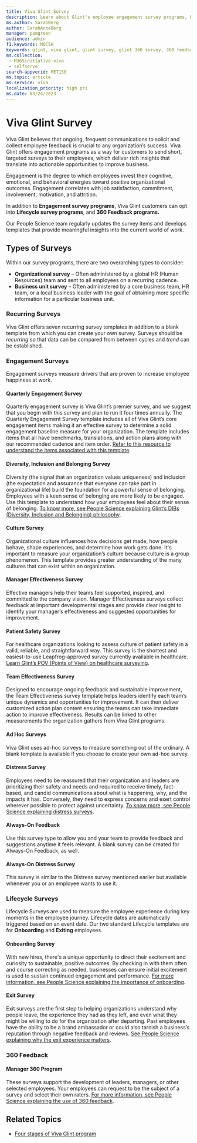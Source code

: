 ```yaml
---
title: Viva Glint Survey
description: Learn about Glint's employee engagement survey programs, Lifecycle survey programs, and 360 Feedback programs to improve business.
ms.author: SarahBerg
author: SarahAnneBerg
manager: pamgreen
audience: admin
f1.keywords: NOCSH
keywords: glint, viva glint, glint survey, glint 360 survey, 360 feedback, business survey, lifecycle survey
ms.collection: 
 - M365initiative-viva
 - selfserve
search-appverid: MET150
ms.topic: article
ms.service: viva
localization_priority: high pri
ms.date: 03/24/2023
---
```


# Viva Glint Survey

Viva Glint believes that ongoing, frequent communications to solicit and collect employee feedback is crucial to any organization’s success. Viva Glint offers engagement programs as a way for customers to send short, targeted surveys to their employees, which deliver rich insights that translate into actionable opportunities to improve business.

Engagement is the degree to which employees invest their cognitive, emotional, and behavioral energies toward positive organizational outcomes. Engagement correlates with job satisfaction, commitment, involvement, motivation, and attrition.

In addition to **Engagement survey programs**, Viva Glint customers can opt into **Lifecycle survey programs**, and **360 Feedback programs.**

Our People Science team regularly updates the survey items and develops templates that provide meaningful insights into the current world of work.

## Types of Surveys

Within our survey programs, there are two overarching types to consider:

- **Organizational survey** – Often administered by a global HR (Human Resources) team and sent to all employees on a recurring cadence.
- **Business unit survey** – Often administered by a core business team, HR team, or a local business leader with the goal of obtaining more specific information for a particular business unit.

### Recurring Surveys

Viva Glint offers seven recurring survey templates in addition to a blank template from which you can create your own survey. Surveys should be *recurring* so that data can be compared from between cycles and *trend* can be established.

### Engagement Surveys

Engagement surveys measure drivers that are proven to increase employee happiness at work.

#### Quarterly Engagement Survey

Quarterly engagement survey is Viva Glint’s premier survey, and we suggest that you begin with this survey and plan to run it four times annually. The Quarterly Engagement Survey template includes all of Viva Glint’s core engagement items making it an effective survey to determine a solid engagement baseline measure for your organization. The template includes items that all have benchmarks, translations, and action plans along with our recommended cadence and item order. [Refer to this resource to understand the items associated with this template](https://microsoft.sharepoint.com/:w:/r/teams/PSTeam/_layouts/15/Doc.aspx?sourcedoc=%7B9D9A33C8-0524-4B49-9375-359243C282DB%7D&file=New%20Quarterly%20Engagement%20Survey%20Template.docx&action=default&mobileredirect=true&share=IQHIM5qdJAVJS5N1NZJDwoLbAeatTv19PXOo_OXmMDCgm9A).

#### Diversity, Inclusion and Belonging Survey

Diversity (the signal that an organization values uniqueness) and inclusion (the expectation and assurance that everyone can take part in organizational life) build the foundation for a powerful sense of belonging. Employees with a keen sense of belonging are more likely to be engaged. Use this template to understand how your employees feel about their sense of belonging. [To know more, see People Science explaining Glint’s DIBs (Diversity, Inclusion and Belonging) philosophy](https://community.glintinc.com/organizational-behavioral-science-56/diversity-inclusion-and-belonging-people-science-explained-1035).

#### Culture Survey

Organizational culture influences how decisions get made, how people behave, shape experiences, and determine how work gets done. It's important to measure your organization’s culture because culture is a group phenomenon. This template provides greater understanding of the many cultures that can exist within an organization.  

#### Manager Effectiveness Survey

Effective managers help their teams feel supported, inspired, and committed to the company vision. Manager Effectiveness surveys collect feedback at important developmental stages and provide clear insight to identify your manager’s effectiveness and suggested opportunities for improvement.

#### Patient Safety Survey

For healthcare organizations looking to assess culture of patient safety in a valid, reliable, and straightforward way. This survey is the shortest and easiest-to-use Leapfrog-approved survey currently available in healthcare. [Learn Glint’s POV (Points of View) on healthcare surveying](https://community.glintinc.com/survey-science-55/healthcare-surveying-glint-pov-973).

#### Team Effectiveness Survey

Designed to encourage ongoing feedback and sustainable improvement, the Team Effectiveness survey template helps leaders identify each team’s unique dynamics and opportunities for improvement. It can then deliver customized action plan content ensuring the teams can take immediate action to improve effectiveness. Results can be linked to other measurements the organization gathers from Viva Glint programs.

#### Ad Hoc Surveys

Viva Glint uses ad-hoc surveys to measure something out of the ordinary. A blank template is available if you choose to create your own ad-hoc survey.

#### Distress Survey

Employees need to be reassured that their organization and leaders are prioritizing their safety and needs and required to receive timely, fact-based, and candid communications about what is happening, why, and the impacts it has. Conversely, they need to express concerns and exert control wherever possible to protect against uncertainty. [To know more, see People Science explaining distress surveys](https://community.glintinc.com/survey-science-55/distress-surveys-people-science-explained-1021).

#### Always-On Feedback

Use this survey type to allow you and your team to provide feedback and suggestions anytime it feels relevant. A blank survey can be created for Always-On Feedback, as well.

#### Always-On Distress Survey

This survey is similar to the Distress survey mentioned earlier but available whenever you or an employee wants to use it.

### Lifecycle Surveys

Lifecycle Surveys are used to measure the employee experience during key moments in the employee journey. Lifecycle dates are automatically triggered based on an event date. Our two standard Lifecycle templates are for **Onboarding** and **Exiting** employees.

#### Onboarding Survey

With new hires, there's a unique opportunity to direct their excitement and curiosity to sustainable, positive outcomes. By checking in with them often and course correcting as needed, businesses can ensure initial excitement is used to sustain continued engagement and performance.  [For more information, see People Science explaining the importance of onboarding](https://community.glintinc.com/people-science-library-21/creating-a-people-centric-organization-starts-with-onboarding-pdf-1000).

#### Exit Survey

Exit surveys are the first step to helping organizations understand why people leave, the experience they had as they left, and even what they might be willing to do for the organization after departing. Past employees have the ability to be a brand ambassador or could also tarnish a business’s reputation through negative feedback and reviews. [See People Science explaining why the exit experience matters](https://community.glintinc.com/organizational-behavioral-science-56/exit-experience-why-it-matters-people-science-explained-1005).

### 360 Feedback

#### Manager 360 Program

These surveys support the development of leaders, managers, or other selected employees. Your employees can request to be the subject of a survey and select their own raters. [For more information, see People Science explaining the use of 360 feedback](https://community.glintinc.com/people-science-library-21/glint-people-science-explained-360-feedback-1012).

## Related Topics

- [Four stages of Viva Glint program](four-stages-of-viva-glint.md)
